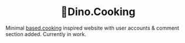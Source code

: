 <h1 align="center">🍳Dino.Cooking</h1>

Minimal <a href="https://based.cooking">based.cooking</a> inspired website with user accounts & comment section added. Currently in work.